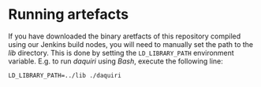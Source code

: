 # Running artefacts

If you have downloaded the binary aretfacts of this repository compiled using our Jenkins build nodes, you will need to manually set the path to the *lib* directory. This is done by setting the `LD_LIBRARY_PATH` environment variable. E.g. to run *daquiri* using *Bash*, execute the following line:

```
LD_LIBRARY_PATH=../lib ./daquiri
```